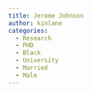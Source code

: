 ```yaml
---
title: Jerome Johnson
author: kinlane
categories:
  - Research
  - PHD
  - Black
  - University
  - Married
  - Male
---
```

